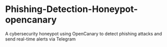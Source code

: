 # Phishing-Detection-Honeypot-opencanary
A cybersecurity honeypot using OpenCanary to detect phishing attacks and send real-time alerts via Telegram
